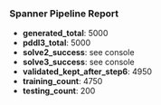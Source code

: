 ### Spanner Pipeline Report

- **generated_total**: 5000
- **pddl3_total**: 5000
- **solve2_success**: see console
- **solve3_success**: see console
- **validated_kept_after_step6**: 4950
- **training_count**: 4750
- **testing_count**: 200